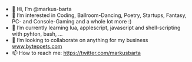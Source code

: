 - 👋 Hi, I’m @markus-barta
- 👀 I’m interested in Coding, Ballroom-Dancing, Poetry, Startups, Fantasy, PC- and Console-Gaming and a whole lot more :)
- 🌱 I’m currently learning lua, applescript, javascript and shell-scripting with pyhton, bash, ...
- 💞️ I’m looking to collaborate on anything for my business www.bytepoets.com
- 📫 How to reach me: https://twitter.com/markusbarta

<!---
markus-barta/markus-barta is a ✨ special ✨ repository because its `README.md` (this file) appears on your GitHub profile.
You can click the Preview link to take a look at your changes.
--->
